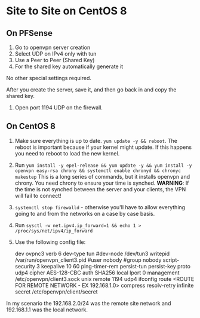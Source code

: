 # Site to Site on CentOS 8

## On PFSense

1. Go to openvpn server creation
2. Select UDP on IPv4 only with tun
3. Use a Peer to Peer (Shared Key)
4. For the shared key automatically generate it

No other special settings required.

After you create the server, save it, and then go back in and copy the shared key.

1. Open port 1194 UDP on the firewall.

## On CentOS 8

1. Make sure everything is up to date. `yum update -y && reboot`. The reboot is important because if your kernel might update. If this happens you need to reboot to load the new kernel.
2. Run `yum install -y epel-release && yum update -y && yum install -y openvpn easy-rsa chrony && systemctl enable chronyd && chronyc makestep` This is a long series of commands, but it installs openvpn and chrony. You need chrony to ensure your time is synched. **WARNING**: If the time is not synched between the server and your clients, the VPN will fail to connect!
3. `systemctl stop firewalld` - otherwise you'll have to allow everything going to and from the networks on a case by case basis.
4. Run `sysctl -w net.ipv4.ip_forward=1 && echo 1 > /proc/sys/net/ipv4/ip_forward`
5. Use the following config file:

    dev ovpnc3
    verb 6
    dev-type tun
    #dev-node /dev/tun3
    writepid /var/run/openvpn_client3.pid
    #user nobody
    #group nobody
    script-security 3
    keepalive 10 60
    ping-timer-rem
    persist-tun
    persist-key
    proto udp4
    cipher AES-128-CBC
    auth SHA256
    local <YOUR LOCAL CLIENT INTERFACE IP>
    lport 0
    management /etc/openvpn/client3.sock unix
    remote <REMOTE TARGET IP> 1194 udp4
    ifconfig <Tunnel interface IP for client> <Tunnel interface IP for server>
    route <ROUTE FOR REMOTE NETWORK - EX 192.168.1.0> <SUBNET MASK>
    compress
    resolv-retry infinite
    secret /etc/openvpn/client/secret <TODO UPDATE THIS FILE WITH THE KEY>

In my scenario the 192.168.2.0/24 was the remote site network and 192.168.1.1 was the local network.